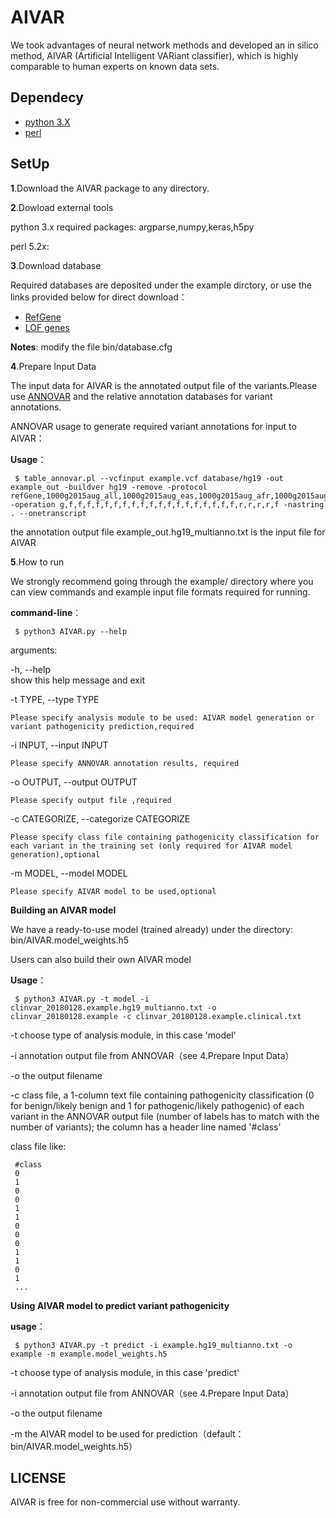 # AIVAR

We took advantages of neural network methods and developed an in silico method, AIVAR (Artificial Intelligent VARiant classifier), which is highly comparable to human experts on known data sets.

Dependecy
----------

* [python 3.X](https://www.python.org/downloads/)
* [perl](http://www.perl.org/get.html)

SetUp
----------

**1**.Download the AIVAR package to any directory.

**2**.Dowload external tools

  python 3.x required packages: argparse,numpy,keras,h5py

  perl 5.2x:

**3**.Download database

  Required databases are deposited under the example dirctory, or use the links provided below for direct download：

  * [RefGene](https://genome.ucsc.edu/cgi-bin/hgTables)
  * [LOF genes](https://github.com/WGLab/InterVar/blob/master/intervardb/PVS1.LOF.genes.hg19)

  **Notes**: modify the file bin/database.cfg

**4**.Prepare Input Data

  The input data for AIVAR is the annotated output file of the variants.Please use [ANNOVAR](http://annovar.openbioinformatics.org/en/latest/) and the relative annotation databases for variant annotations.
  
  ANNOVAR usage to generate required variant annotations for input to AIVAR：
  
  **Usage**：
  
	 $ table_annovar.pl --vcfinput example.vcf database/hg19 -out example_out -buildver hg19 -remove -protocol refGene,1000g2015aug_all,1000g2015aug_eas,1000g2015aug_afr,1000g2015aug_amr,1000g2015aug_eur,1000g2015aug_sas,hrcr1,cg69,gnomad_genome,exac03,esp6500siv2_all,esp6500siv2_aa,esp6500siv2_ea,gnomad_exome,ljb26_all,intervar_20170202,dbnsfp31a_interpro,dbscsnv11,avsnp147,tfbsConsSites,wgRna,targetScanS,gwasCatalog,eigen -operation g,f,f,f,f,f,f,f,f,f,f,f,f,f,f,f,f,f,f,f,r,r,r,r,f -nastring . --onetranscript

  the annotation output file example_out.hg19_multianno.txt is the input file for AIVAR
  
**5**.How to run
   
  We strongly recommend going through the example/ directory  where you can view commands and example input file formats required for running.
  
  **command-line**：

	 $ python3 AIVAR.py --help

  arguments:

  -h, --help	
  	show this help message and exit

  -t TYPE, --type TYPE  

 	Please specify analysis module to be used: AIVAR model generation or variant pathogenicity prediction,required

  -i INPUT, --input INPUT

  	Please specify ANNOVAR annotation results, required

  -o OUTPUT, --output OUTPUT

  	Please specify output file ,required

  -c CATEGORIZE, --categorize CATEGORIZE

  	Please specify class file containing pathogenicity classification for each variant in the training set (only required for AIVAR model generation),optional

  -m MODEL, --model MODEL

  	Please specify AIVAR model to be used,optional

  **Building an AIVAR model**

  We have a ready-to-use model (trained already) under the directory: bin/AIVAR.model_weights.h5 

  Users can also build their own AIVAR model
  
  **Usage**：

	 $ python3 AIVAR.py -t model -i clinvar_20180128.example.hg19_multianno.txt -o clinvar_20180128.example -c clinvar_20180128.example.clinical.txt

  -t choose type of analysis module, in this case 'model'

  -i annotation output file from ANNOVAR（see 4.Prepare Input Data）

  -o the output filename

  -c class file, a 1-column text file containing pathogenicity classification (0 for benign/likely benign and 1 for pathogenic/likely pathogenic) of each variant in the ANNOVAR output file (number of labels has to match with the number of variants); the column has a header line named '#class'
  
  class file like:

	 #class
	 0
	 1
	 0
	 0
	 1
	 1
	 0
	 0
	 0
	 1
	 1
	 0
	 1
	 ...
  
  **Using AIVAR model to predict variant pathogenicity**

  **usage**：
  
	 $ python3 AIVAR.py -t predict -i example.hg19_multianno.txt -o example -m example.model_weights.h5

  -t choose type of analysis module, in this case 'predict'

  -i annotation output file from ANNOVAR（see 4.Prepare Input Data）

  -o the output filename

  -m the AIVAR model to be used for prediction（default：bin/AIVAR.model_weights.h5）


  
  
LICENSE
----------
AIVAR is free for non-commercial use without warranty.


  
